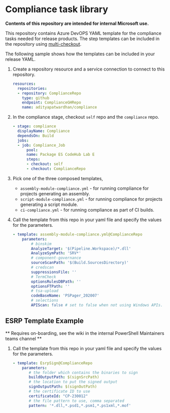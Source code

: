 # Compliance task library

**Contents of this repository are intended for internal Microsoft use.**

This repository contains Azure DevOPS YAML template for the compliance tasks needed for release products.
The step templates can be included in the repository using [multi-checkout](https://docs.microsoft.com/en-us/azure/devops/pipelines/repos/multi-repo-checkout?view=azure-devops).

The following sample shows how the templates can be included in your release YAML.

1. Create a repository resource and a service connection to connect to this repository.

   ```yaml
   resources:
     repositories:
     - repository: ComplianceRepo
       type: github
       endpoint: ComplianceGHRepo
       name: adityapatwardhan/compliance
   ```

1. In the compliance stage, checkout `self` repo and the `compliance` repo.

    ```yaml
    - stage: compliance
      displayName: Compliance
      dependsOn: Build
      jobs:
      - job: Compliance_Job
          pool:
          name: Package ES CodeHub Lab E
          steps:
          - checkout: self
          - checkout: ComplianceRepo
    ```

1. Pick one of the three composed templates,

    - `assembly-module-compliance.yml` - for running compliance for projects generating an assembly.
    - `script-module-compliance.yml` - for running compliance for projects generating a script module.
    - `ci-compliance.yml` - for running compliance as part of CI builds.

1. Call the template from this repo in your yaml file and specify the values for the parameters.

    ```yaml
    - template: assembly-module-compliance.yml@ComplianceRepo
        parameters:
            # binskim
            AnalyzeTarget: '$(Pipeline.Workspace)/*.dll'
            AnalyzeSymPath: 'SRV*'
            # component-governance
            sourceScanPath: '$(Build.SourcesDirectory)'
            # credscan
            suppressionsFile: ''
            # TermCheck
            optionsRulesDBPath: ''
            optionsFTPath: ''
            # tsa-upload
            codeBaseName: 'PSPager_202007'
            # selections
            APIScan: false # set to false when not using Windows APIs.
    ```

## ESRP Template Example

** Requires on-boarding, see the wiki in the internal PowerShell Maintainers teams channel **

1. Call the template from this repo in your yaml file and specify the values for the parameters.

    ```yaml
    - template: EsrpSign@ComplianceRepo
        parameters:
           # the folder which contains the binaries to sign
           buildOutputPath: $(signSrcPath)
           # the location to put the signed output
           signOutputPath: $(signOutPath)
           # the certificate ID to use
           certificateId: "CP-230012"
           # the file pattern to use, comma separated
           pattern: '*.dll,*.psd1,*.psm1,*.ps1xml,*.mof'
    ```



